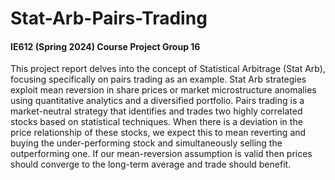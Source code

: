 # Stat-Arb-Pairs-Trading

#### IE612 (Spring 2024) Course Project Group 16


This project report delves into the concept of Statistical Arbitrage (Stat Arb), focusing specifically on pairs trading as an example. Stat Arb strategies exploit mean reversion in share prices or market microstructure anomalies using quantitative analytics and a diversified portfolio. Pairs trading is a market-neutral strategy that identifies and trades two highly correlated stocks based on statistical techniques. When there is a deviation in the price relationship of these stocks, we expect this to mean reverting and buying the under-performing stock and simultaneously selling the outperforming one. If our mean-reversion assumption is valid then prices should converge to the long-term average and trade should benefit.
